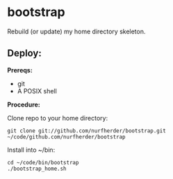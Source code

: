 bootstrap
=========

Rebuild (or update) my home directory skeleton.


Deploy:
-------

**Prereqs:**

 * git
 * A POSIX shell

**Procedure:**

Clone repo to your home directory:

    git clone git://github.com/nurfherder/bootstrap.git ~/code/github.com/nurfherder/bootstrap

Install into ~/bin:

    cd ~/code/bin/bootstrap
    ./bootstrap_home.sh
